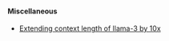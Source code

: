#### Miscellaneous

- [Extending context length of llama-3 by 10x ](https://arxiv.org/abs/2404.19553)
